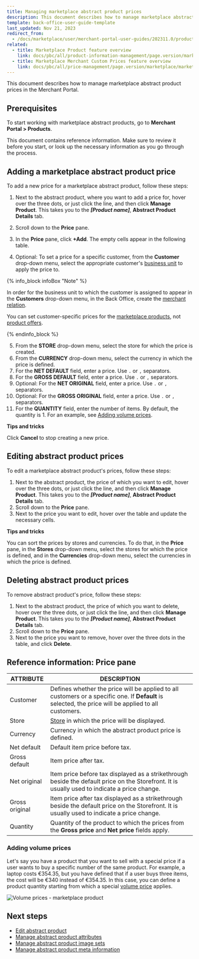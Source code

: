 ```yaml
---
title: Managing marketplace abstract product prices
description: This document describes how to manage marketplace abstract product prices in the Merchant Portal.
template: back-office-user-guide-template
last_updated: Nov 21, 2023
redirect_from:
  - /docs/marketplace/user/merchant-portal-user-guides/202311.0/products/abstract-products/managing-marketplace-abstract-product-prices.html
related:
  - title: Marketplace Product feature overview
    link: docs/pbc/all/product-information-management/page.version/marketplace/marketplace-product-feature-overview.html
  - title: Marketplace Merchant Custom Prices feature overview
    link: docs/pbc/all/price-management/page.version/marketplace/marketplace-merchant-custom-prices-feature-overview.html
---
```


This document describes how to manage marketplace abstract product prices in the Merchant Portal.

## Prerequisites

To start working with marketplace abstract products, go to **Merchant Portal&nbsp;<span aria-label="and then">></span> Products**.

This document contains reference information. Make sure to review it before you start, or look up the necessary information as you go through the process.

## Adding a marketplace abstract product price

To add a new price for a marketplace abstract product, follow these steps:

1. Next to the abstract product, where you want to add a price for, hover over the three dots, or just click the line, and then click **Manage Product**. This takes you to the **_[Product name]_**, **Abstract Product Details** tab.
2. Scroll down to the **Price** pane.
3. In the **Price** pane, click **+Add**. The empty cells appear in the following table.

4. Optional: To set a price for a specific customer, from the **Customer** drop-down menu, select the appropriate customer's [business unit](/docs/pbc/all/customer-relationship-management/{{page.version}}/base-shop/company-account-feature-overview/business-units-overview.html) to apply the price to.

  {% info_block infoBox "Note" %}

  In order for the business unit to which the customer is assigned to appear in the **Customers** drop-down menu, in the Back Office, create the [merchant relation](/docs/pbc/all/merchant-management/{{page.version}}/base-shop/manage-in-the-back-office/edit-merchant-relations.html).

  You can set customer-specific prices for the [marketplace products](/docs/pbc/all/offer-management/{{page.version}}/marketplace/marketplace-product-offer-feature-overview.html), not [product offers](/docs/pbc/all/offer-management/{{page.version}}/marketplace/marketplace-product-offer-feature-overview.html).

  {% endinfo_block %}

5. From the **STORE** drop-down menu, select the store for which the price is created.
6. From the **CURRENCY** drop-down menu, select the currency in which the price is defined.
7. For the **NET DEFAULT** field, enter a price. Use `.` or `,` separators.
8. For the **GROSS DEFAULT** field, enter a price. Use `.` or `,` separators.
9. Optional: For the **NET ORIGINAL** field, enter a price. Use `.` or `,` separators.
10. Optional: For the **GROSS ORIGINAL** field, enter a price. Use `.` or `,` separators.
11. For the **QUANTITY** field, enter the number of items. By default, the quantity is 1. For an example, see [Adding volume prices](#adding-volume-prices).

**Tips and tricks**

Click **Cancel** to stop creating a new price.


## Editing abstract product prices

To edit a marketplace abstract product's prices, follow these steps:

1. Next to the abstract product, the price of which you want to edit, hover over the three dots, or just click the line, and then click **Manage Product**. This takes you to the **_[Product name]_**, **Abstract Product Details** tab.
2. Scroll down to the **Price** pane.
3. Next to the price you want to edit, hover over the table and update the necessary cells.

**Tips and tricks**

You can sort the prices by stores and currencies. To do that, in the **Price** pane, in the **Stores** drop-down menu, select the stores for which the price is defined, and in the **Currencies** drop-down menu, select the currencies in which the price is defined.


## Deleting abstract product prices

To remove abstract product's price, follow these steps:

1. Next to the abstract product, the price of which you want to delete, hover over the three dots, or just click the line, and then click **Manage Product**. This takes you to the **_[Product name]_**, **Abstract Product Details** tab.
2. Scroll down to the **Price** pane.
3. Next to the price you want to remove, hover over the three dots in the table, and click **Delete**.


## Reference information: Price pane


|ATTRIBUTE  | DESCRIPTION   |
| ------------- | --------------------- |
| Customer | Defines whether the price will be applied to all customers or a specific one. If **Default** is selected, the price will be applied to all customers.  |
| Store          | [Store](/docs/dg/dev/miscellaneous-guides/howtos/howto-set-up-multiple-stores.html) in which the price will be displayed. |
| Currency       | Currency in which the abstract product price is defined.           |
| Net default    | Default item price before tax. |
| Gross default  | Item price after tax.   |
| Net original   | Item price before tax displayed as a strikethrough beside the default price on the Storefront. It is usually used to indicate a price change. |
| Gross original | Item price after tax displayed as a strikethrough beside the default price on the Storefront. It is usually used to indicate a price change. |
| Quantity | Quantity of the product to which the prices from the **Gross price** and **Net price** fields apply. |


### Adding volume prices

Let's say you have a product that you want to sell with a special price if a user wants to buy a specific number of the same product. For example, a laptop costs €354.35, but you have defined that if a user buys three items, the cost will be €340 instead of €354.35. In this case, you can define a product quantity starting from which a special [volume price](/docs/pbc/all/price-management/{{page.version}}/base-shop/prices-feature-overview/volume-prices-overview.html) applies.

![Volume prices - marketplace product](https://spryker.s3.eu-central-1.amazonaws.com/docs/Marketplace/user+guides/Merchant+Portal+user+guides/Products/volume-prices-merchant-products.gif)


## Next steps

- [Edit abstract product](/docs/pbc/all/product-information-management/{{page.version}}/marketplace/manage-in-the-merchant-portal/abstract-products/manage-marketplace-abstract-products.html)
- [Manage abstract product attributes](/docs/pbc/all/product-information-management/{{page.version}}/marketplace/manage-in-the-merchant-portal/abstract-products/manage-marketplace-abstract-product-attributes.html)
- [Manage abstract product image sets](/docs/pbc/all/product-information-management/{{page.version}}/marketplace/manage-in-the-merchant-portal/abstract-products/manage-marketplace-abstract-product-image-sets.html)
- [Manage abstract product meta information](/docs/pbc/all/product-information-management/{{page.version}}/marketplace/manage-in-the-merchant-portal/abstract-products/manage-marketplace-abstract-product-meta-information.html)
